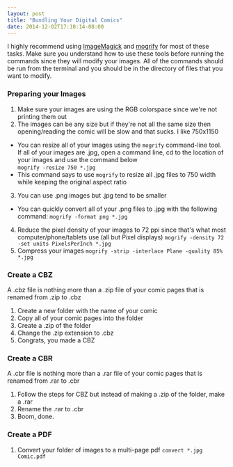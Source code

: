 ```yaml
---
layout: post
title: "Bundling Your Digital Comics"
date: 2014-12-02T17:10:14-08:00
---
```


I highly recommend using [ImageMagick](http://www.imagemagick.org/) and [mogrify](http://www.imagemagick.org/script/mogrify.php) for most of these tasks. Make sure you understand how to use these tools before running the commands since they will modify your images. All of the commands should be run from the terminal and you should be in the directory of files that you want to modify.

### Preparing your Images
1. Make sure your images are using the RGB colorspace since we're not printing them out
2. The images can be any size but if they're not all the same size then opening/reading the comic will be slow and that sucks. I like 750x1150
  * You can resize all of your images using the `mogrify` command-line tool. If all of your images are .jpg, open a command line, cd to the location of your images and use the command below  
  `mogrify -resize 750 *.jpg`
  * This command says to use `mogrify` to resize all .jpg files to 750 width while keeping the original aspect ratio
3. You can use .png images but .jpg tend to be smaller
  * You can quickly convert all of your .png files to .jpg with the following command:
  `mogrify -format png *.jpg`
4. Reduce the pixel density of your images to 72 ppi since that's what most computer/phone/tablets use (all but Pixel displays)
  `mogrify -density 72 -set units PixelsPerInch *.jpg`
5. Compress your images
  `mogrify -strip -interlace Plane -quality 85% *.jpg`

### Create a CBZ
A .cbz file is nothing more than a .zip file of your comic pages that is renamed from .zip to .cbz

1. Create a new folder with the name of your comic
2. Copy all of your comic pages into the folder
3. Create a .zip of the folder
4. Change the .zip extension to .cbz
5. Congrats, you made a CBZ

### Create a CBR
A .cbr file is nothing more than a .rar file of your comic pages that is renamed from .rar to .cbr

1. Follow the steps for CBZ but instead of making a .zip of the folder, make a .rar
2. Rename the .rar to .cbr
3. Boom, done.

### Create a PDF
1. Convert your folder of images to a multi-page pdf
`convert *.jpg Comic.pdf`
